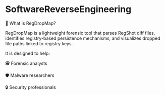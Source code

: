 # SoftwareReverseEngineering
📖 What is RegDropMap?

RegDropMap is a lightweight forensic tool that parses RegShot diff files, identifies registry-based persistence mechanisms, and visualizes dropped file paths linked to registry keys.

It is designed to help:

🕵️ Forensic analysts

🛡️ Malware researchers

🔒 Security professionals


